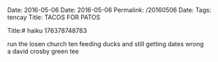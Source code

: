 Date: 2016-05-06
Date: 2016-05-06
Permalink: /20160506
Date: 
Tags: tencay
Title: TACOS FOR PATOS
  
Title:# haiku 176378748783  
  
run the losen church ten 
feeding ducks and still getting dates wrong  
a david crosby green tee  
